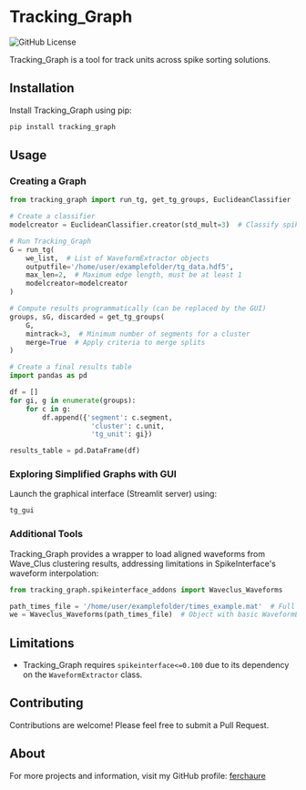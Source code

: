 # Tracking_Graph
![GitHub License](https://img.shields.io/github/license/reylab/tracking_graph)

Tracking_Graph is a tool for track units across spike sorting solutions.

## Installation

Install Tracking_Graph using pip:

```bash
pip install tracking_graph
```

## Usage

### Creating a Graph

```python
from tracking_graph import run_tg, get_tg_groups, EuclideanClassifier

# Create a classifier
modelcreator = EuclideanClassifier.creator(std_mult=3)  # Classify spikes with length > 3 std

# Run Tracking_Graph
G = run_tg(
    we_list,  # List of WaveformExtractor objects
    outputfile='/home/user/examplefolder/tg_data.hdf5',
    max_len=2,  # Maximum edge length, must be at least 1
    modelcreator=modelcreator
)

# Compute results programmatically (can be replaced by the GUI)
groups, sG, discarded = get_tg_groups(
    G,
    mintrack=3,  # Minimum number of segments for a cluster
    merge=True  # Apply criteria to merge splits
)

# Create a final results table
import pandas as pd

df = []
for gi, g in enumerate(groups):
    for c in g:
        df.append({'segment': c.segment,
                    'cluster': c.unit,
                    'tg_unit': gi})

results_table = pd.DataFrame(df)
```

### Exploring Simplified Graphs with GUI

Launch the graphical interface (Streamlit server) using:

```bash
tg_gui
```

### Additional Tools

Tracking_Graph provides a wrapper to load aligned waveforms from Wave_Clus clustering results, addressing limitations in SpikeInterface's waveform interpolation:

```python
from tracking_graph.spikeinterface_addons import Waveclus_Waveforms

path_times_file = '/home/user/examplefolder/times_example.mat'  # Full path to Wave_Clus result
we = Waveclus_Waveforms(path_times_file)  # Object with basic WaveformExtractor interface
```

## Limitations

- Tracking_Graph requires `spikeinterface<=0.100` due to its dependency on the `WaveformExtractor` class.

## Contributing

Contributions are welcome! Please feel free to submit a Pull Request.

##  About
For more projects and information, visit my GitHub profile: [ferchaure](https://github.com/ferchaure)
